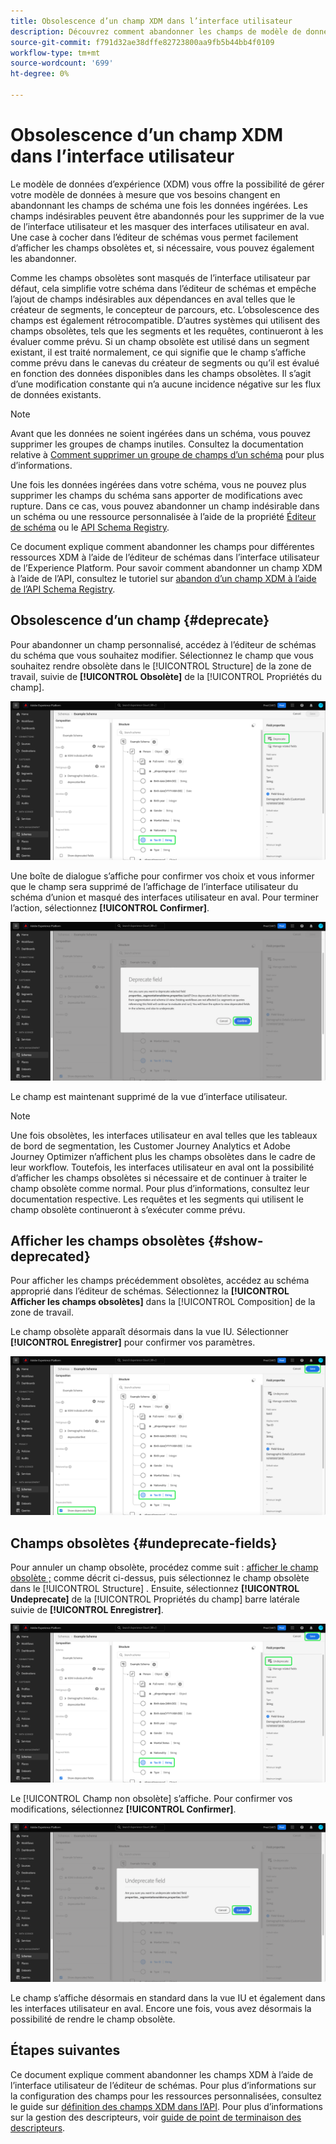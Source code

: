 ```yaml
---
title: Obsolescence d’un champ XDM dans l’interface utilisateur
description: Découvrez comment abandonner les champs de modèle de données d’expérience (XDM) à l’aide de l’éditeur de schémas dans Experience Platform.
source-git-commit: f791d32ae38dffe82723800aa9fb5b44bb4f0109
workflow-type: tm+mt
source-wordcount: '699'
ht-degree: 0%

---
```


# Obsolescence d’un champ XDM dans l’interface utilisateur

Le modèle de données d’expérience (XDM) vous offre la possibilité de gérer votre modèle de données à mesure que vos besoins changent en abandonnant les champs de schéma une fois les données ingérées. Les champs indésirables peuvent être abandonnés pour les supprimer de la vue de l’interface utilisateur et les masquer des interfaces utilisateur en aval. Une case à cocher dans l’éditeur de schémas vous permet facilement d’afficher les champs obsolètes et, si nécessaire, vous pouvez également les abandonner.

Comme les champs obsolètes sont masqués de l’interface utilisateur par défaut, cela simplifie votre schéma dans l’éditeur de schémas et empêche l’ajout de champs indésirables aux dépendances en aval telles que le créateur de segments, le concepteur de parcours, etc. L’obsolescence des champs est également rétrocompatible. D’autres systèmes qui utilisent des champs obsolètes, tels que les segments et les requêtes, continueront à les évaluer comme prévu. Si un champ obsolète est utilisé dans un segment existant, il est traité normalement, ce qui signifie que le champ s’affiche comme prévu dans le canevas du créateur de segments ou qu’il est évalué en fonction des données disponibles dans les champs obsolètes. Il s’agit d’une modification constante qui n’a aucune incidence négative sur les flux de données existants.

>[!NOTE]
>
>Avant que les données ne soient ingérées dans un schéma, vous pouvez supprimer les groupes de champs inutiles. Consultez la documentation relative à [Comment supprimer un groupe de champs d’un schéma](../ui/resources/schemas.md#remove-fields) pour plus d’informations.

Une fois les données ingérées dans votre schéma, vous ne pouvez plus supprimer les champs du schéma sans apporter de modifications avec rupture. Dans ce cas, vous pouvez abandonner un champ indésirable dans un schéma ou une ressource personnalisée à l’aide de la propriété [Éditeur de schéma](./create-schema-ui.md) ou le [API Schema Registry](https://developer.adobe.com/experience-platform-apis/references/schema-registry/).

Ce document explique comment abandonner les champs pour différentes ressources XDM à l’aide de l’éditeur de schémas dans l’interface utilisateur de l’Experience Platform. Pour savoir comment abandonner un champ XDM à l’aide de l’API, consultez le tutoriel sur [abandon d’un champ XDM à l’aide de l’API Schema Registry](./field-deprecation-api.md).

## Obsolescence d’un champ {#deprecate}

Pour abandonner un champ personnalisé, accédez à l’éditeur de schémas du schéma que vous souhaitez modifier. Sélectionnez le champ que vous souhaitez rendre obsolète dans le [!UICONTROL Structure] de la zone de travail, suivie de **[!UICONTROL Obsolète]** de la [!UICONTROL Propriétés du champ].

![L’éditeur de schémas avec un champ sélectionné et l’option Obsolète mise en surbrillance.](../images/tutorials/field-deprecation/deprecate-single-field.png)

Une boîte de dialogue s’affiche pour confirmer vos choix et vous informer que le champ sera supprimé de l’affichage de l’interface utilisateur du schéma d’union et masqué des interfaces utilisateur en aval. Pour terminer l’action, sélectionnez **[!UICONTROL Confirmer]**.

![La boîte de dialogue Champ obsolète avec Confirmer mise en surbrillance.](../images/tutorials/field-deprecation/deprecate-field-dialog.png)

Le champ est maintenant supprimé de la vue d’interface utilisateur.

>[!NOTE]
>
>Une fois obsolètes, les interfaces utilisateur en aval telles que les tableaux de bord de segmentation, les Customer Journey Analytics et Adobe Journey Optimizer n’affichent plus les champs obsolètes dans le cadre de leur workflow. Toutefois, les interfaces utilisateur en aval ont la possibilité d’afficher les champs obsolètes si nécessaire et de continuer à traiter le champ obsolète comme normal. Pour plus d’informations, consultez leur documentation respective. Les requêtes et les segments qui utilisent le champ obsolète continueront à s’exécuter comme prévu.

## Afficher les champs obsolètes {#show-deprecated}

Pour afficher les champs précédemment obsolètes, accédez au schéma approprié dans l’éditeur de schémas. Sélectionnez la **[!UICONTROL Afficher les champs obsolètes]** dans la [!UICONTROL Composition] de la zone de travail.

Le champ obsolète apparaît désormais dans la vue IU. Sélectionner **[!UICONTROL Enregistrer]** pour confirmer vos paramètres.

![L’éditeur de schémas avec un champ sélectionné, Afficher les champs obsolètes et Enregistrer en surbrillance.](../images/tutorials/field-deprecation/show-deprecated-fields.png)

## Champs obsolètes {#undeprecate-fields}

Pour annuler un champ obsolète, procédez comme suit : [afficher le champ obsolète ;](#show-deprecated) comme décrit ci-dessus, puis sélectionnez le champ obsolète dans le [!UICONTROL Structure] . Ensuite, sélectionnez **[!UICONTROL Undeprecate]** de la [!UICONTROL Propriétés du champ] barre latérale suivie de **[!UICONTROL Enregistrer]**.

![Éditeur de schéma avec les champs obsolètes, Non obsolète et Enregistrer en surbrillance.](../images/tutorials/field-deprecation/undeprecate-single-field.png)

Le [!UICONTROL Champ non obsolète] s’affiche. Pour confirmer vos modifications, sélectionnez **[!UICONTROL Confirmer]**.

![Le [!UICONTROL Champ non obsolète] avec l’option Confirmer mise en surbrillance.](../images/tutorials/field-deprecation/undeprecate-field-dialog.png)

Le champ s’affiche désormais en standard dans la vue IU et également dans les interfaces utilisateur en aval. Encore une fois, vous avez désormais la possibilité de rendre le champ obsolète.

## Étapes suivantes

Ce document explique comment abandonner les champs XDM à l’aide de l’interface utilisateur de l’éditeur de schémas. Pour plus d’informations sur la configuration des champs pour les ressources personnalisées, consultez le guide sur [définition des champs XDM dans l’API](./custom-fields-api.md). Pour plus d’informations sur la gestion des descripteurs, voir [guide de point de terminaison des descripteurs](../api/descriptors.md).
